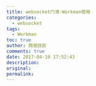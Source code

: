```yaml
---
title: websocket门清-Workman使用
categories:
  - websocket
tags:
  - Workman
toc: true
author: 西虢技匠
comments: true
date: 2017-04-10 17:52:43
description:
original:
permalink:
---
```


<!-- more -->
